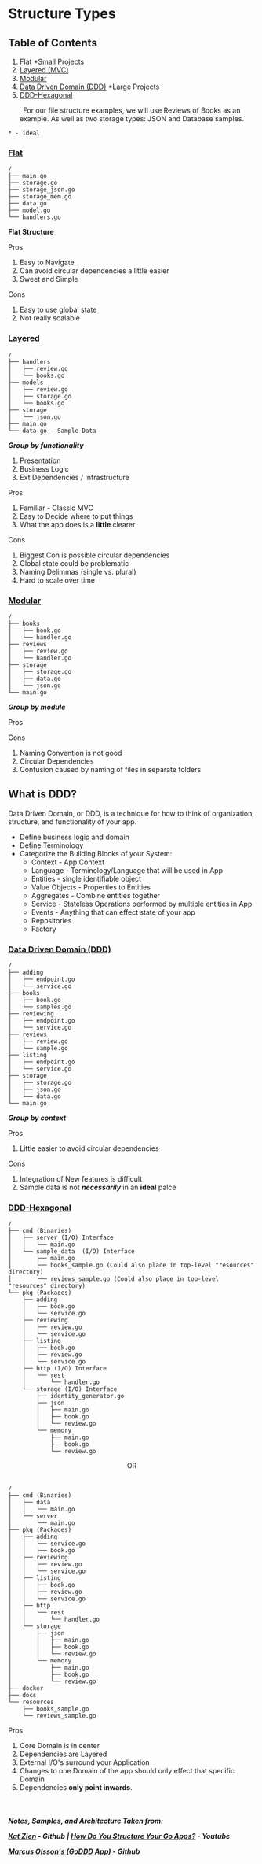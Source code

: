 # Structure Types

## Table of Contents

1. [Flat](#flat) \*Small Projects
2. [Layered (MVC)](#layered)
3. [Modular](#modular)
4. [Data Driven Domain (DDD)](<#data-driven-domain-(ddd)>) \*Large Projects
5. [DDD-Hexagonal](#ddd-hexagonal)

<center>For our file structure examples, we will use Reviews of Books as an example. As well as two storage types: JSON and Database samples.</center>

`* - ideal`

### [Flat](#table-of-contents)

```
/
├── main.go
├── storage.go
├── storage_json.go
├── storage_mem.go
├── data.go
├── model.go
└── handlers.go
```

**Flat Structure**

Pros

1. Easy to Navigate
2. Can avoid circular dependencies a little easier
3. Sweet and Simple

Cons

1. Easy to use global state
2. Not really scalable

### [Layered](#table-of-contents)

```
/
├── handlers
│   ├── review.go
│   └── books.go
├── models
│   ├── review.go
│   ├── storage.go
│   └── books.go
├── storage
│   └── json.go
├── main.go
└── data.go - Sample Data
```

**_Group by functionality_**

1. Presentation
2. Business Logic
3. Ext Dependencies / Infrastructure

Pros

1. Familiar - Classic MVC
2. Easy to Decide where to put things
3. What the app does is a **little** clearer

Cons

1. Biggest Con is possible circular dependencies
2. Global state could be problematic
3. Naming Delimmas (single vs. plural)
4. Hard to scale over time

### [Modular](#table-of-contents)

```
/
├── books
│   ├── book.go
│   └── handler.go
├── reviews
│   ├── review.go
│   └── handler.go
├── storage
│   ├── storage.go
│   ├── data.go
│   └── json.go
└── main.go
```

**_Group by module_**

Pros

Cons

1. Naming Convention is not good
2. Circular Dependencies
3. Confusion caused by naming of files in separate folders

## What is DDD?

Data Driven Domain, or DDD, is a technique for how to think of organization, structure, and functionality of your app.

- Define business logic and domain
- Define Terminology
- Categorize the Building Blocks of your System:
  - Context - App Context
  - Language - Terminology/Language that will be used in App
  - Entities - single identifiable object
  - Value Objects - Properties to Entities
  - Aggregates - Combine entities together
  - Service - Stateless Operations performed by multiple entities in App
  - Events - Anything that can effect state of your app
  - Repositories
  - Factory

### [Data Driven Domain (DDD)](#table-of-contents)

```
/
├── adding
│   ├── endpoint.go
│   └── service.go
├── books
│   ├── book.go
│   └── samples.go
├── reviewing
│   ├── endpoint.go
│   └── service.go
├── reviews
│   ├── review.go
│   └── sample.go
├── listing
│   ├── endpoint.go
│   └── service.go
├── storage
│   ├── storage.go
│   ├── json.go
│   └── data.go
└── main.go
```

**_Group by context_**

Pros

1. Little easier to avoid circular dependencies

Cons

1. Integration of New features is difficult
2. Sample data is not **_necessarily_** in an **ideal** palce

### [DDD-Hexagonal](#table-of-contents)

```
/
├── cmd (Binaries)
│   ├── server (I/O) Interface
│   │   └── main.go
│   └── sample_data  (I/O) Interface
│       ├── main.go
│       ├── books_sample.go (Could also place in top-level "resources" directory)
│       └── reviews_sample.go (Could also place in top-level "resources" directory)
└── pkg (Packages)
    ├── adding
    │   ├── book.go
    │   └── service.go
    ├── reviewing
    │   ├── review.go
    │   └── service.go
    ├── listing
    │   ├── book.go
    │   ├── review.go
    │   └── service.go
    ├── http (I/O) Interface
    │   └── rest
    │       └── handler.go
    └── storage (I/O) Interface
        ├── identity_generator.go
        ├── json
        │   ├── main.go
        │   ├── book.go
        │   └── review.go
        └── memory
            ├── main.go
            ├── book.go
            └── review.go
```

<center>OR</center>
<br />

```
/
├── cmd (Binaries)
│   ├── data
│   │   └── main.go
│   └── server
│       └── main.go
├── pkg (Packages)
│   ├── adding
│   │   └── service.go
│   │   ├── book.go
│   ├── reviewing
│   │   ├── review.go
│   │   └── service.go
│   ├── listing
│   │   ├── book.go
│   │   ├── review.go
│   │   └── service.go
│   ├── http
│   │   └── rest
│   │       └── handler.go
│   └── storage
│       ├── json
│       │   ├── main.go
│       │   ├── book.go
│       │   └── review.go
│       └── memory
│           ├── main.go
│           ├── book.go
│           └── review.go
├── docker
├── docs
└── resources
    ├── books_sample.go
    └── reviews_sample.go
```

Pros

1. Core Domain is in center
2. Dependencies are Layered
3. External I/O's surround your Application
4. Changes to one Domain of the app should only effect that specific Domain
5. Dependencies **only point inwards**.

<br />
<h5>
Notes, Samples, and Architecture Taken from:

[Kat Zien](https://github.com/katzien/go-structure-examples) - Github |
[How Do You Structure Your Go Apps?](https://www.youtube.com/watch?v=Qtk9FFOoT5M&t=11s) - Youtube

[Marcus Olsson's (GoDDD App)](https://github.com/marcusolsson/goddd) - Github

</h5>
